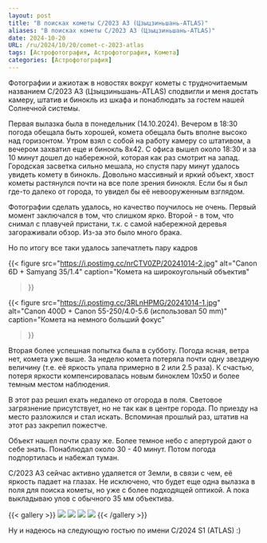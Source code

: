 ```yaml
---
layout: post
title: "В поисках кометы C/2023 A3 (Цзыцзиньшань-ATLAS)"
aliases: "В поисках кометы C/2023 A3 (Цзыцзиньшань-ATLAS)"
date: 2024-10-20
URL: /ru/2024/10/20/comet-c-2023-atlas
tags: [Астрофотография, Астрофотография, Комета]
categories: [Астрофотография]
---
```


Фотографии и ажиотаж в новостях вокруг кометы с трудночитаемым названием C/2023 A3 (Цзыцзиньшань-ATLAS) сподвигли и меня достать камеру, штатив и бинокль из шкафа и понаблюдать за гостем нашей Солнечной системы. 

Первая вылазка была в понедельник (14.10.2024). Вечером в 18:30 погода обещала быть хорошей, комета обещала быть вполне высоко над горизонтом. Утром взял с собой на работу камеру со штативом, а вечером захватил еще и бинокль 8x42. С офиса вышел около 18:30 и за 10 минут дошел до набережной, которая как раз смотрит на запад. Городская засветка сильно мешала, но спустя пару минут удалось увидеть комету в бинокль. Довольно массивный и яркий объект, хвост кометы растянулся почти на все поле зрения бинокля. Если бы я был где-то далеко от города, то увидел бы её невооруженным взглядом.

Фотографии сделать удалось, но качество поучилось не очень. Первый момент заключался в том, что слишком ярко. Второй - в том, что снимал с плавучей пристани, т.к. с самой набережной деревья загораживали обзор. Из-за это было много брака.

Но по итогу все таки удалось запечатлеть пару кадров


{{< figure
    src="https://i.postimg.cc/nrCTV0ZP/20241014-2.jpg"
    alt="Canon 6D + Samyang 35/1.4"
    caption="Комета на широкоугольный объектив"
>}}

{{< figure
    src="https://i.postimg.cc/3RLnHPMG/20241014-1.jpg"
    alt="Canon 400D + Canon 55-250/4.0-5.6 (использовал 50 mm)"
    caption="Комета на немного больший фокус"
>}}

Вторая более успешная попытка была в субботу. Погода ясная, ветра нет, комета уже выше. За неделю комета потеряла почти одну звездную величину (т.е. её яркость упала примерно в 2 или 2.5 раза). К счастью, потеря яркости компенсировалась новым биноклем 10x50 и более темным местом наблюдения.

В этот раз решил ехать недалеко от огорода в поля. Световое загрязнение присутствует, но не так как в центре города. По приезду на место разложился и стал искать. Вспоминая прошлый раз, штатив на этот раз закрепил пожестче. 

Объект нашел почти сразу же. Более темное небо с апертурой дают о себе знать. Понаблюдал около 30 - 40 минут. Потом погода подпортилась и набежал туман.

C/2023 A3 сейчас активно удаляется от Земли, в связи с чем, её яркость падает на глазах. Не исключено, что будет еще одна вылазка в поля для поиска кометы, но уже с более подходящей оптикой.  А пока выкладываю улов с обычного 35 мм объектива.

{{< gallery >}}
  <img src="https://i.postimg.cc/W415f2CV/IMG-1354.jpg" class="grid-w50 md:grid-w50" />
  <img src="https://i.postimg.cc/Qdb6bB6S/IMG-1353.jpg" class="grid-w50 md:grid-w50" />
  <img src="https://i.postimg.cc/BnsYH5CX/IMG-1332.jpg" class="grid-w50 md:grid-w50" />
  <img src="https://i.postimg.cc/DZWBnx7Y/IMG-1367.jpg" class="grid-w50 md:grid-w50" />
{{< /gallery >}}

Ну и надеюсь на следующую гостью по имени C/2024 S1 (ATLAS) :)
